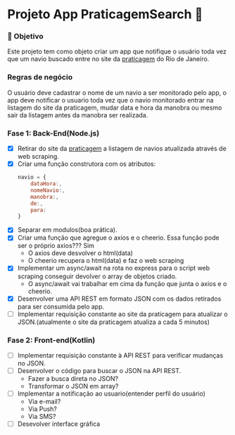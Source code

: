 # Projeto App PraticagemSearch :ship:

### :dart: Objetivo
Este projeto tem como objeto criar um app que notifique o usuário toda vez que um navio buscado entre no site da [praticagem](https://www.newpilots.com.br/) do Rio de Janeiro.

### Regras de negócio
O usuário deve cadastrar o nome de um navio a ser monitorado pelo app, o app deve notificar o usuario toda vez que o navio monitorado entrar na listagem do site da praticagem, mudar data e hora da manobra ou mesmo sair da listagem antes da manobra ser realizada.

### Fase 1: Back-End(Node.js)

- [x] Retirar do site da [praticagem](https://www.newpilots.com.br/) a listagem de navios atualizada através de web scraping.
- [x] Criar uma função construtora com os atributos:
    ~~~ Javascript
    navio = {
        dataHora:,
        nomeNavio:,
        manobra:,
        de:,
        para:
    }
    ~~~
- [x] Separar em modulos(boa prática).
- [x] Criar uma função que agregue o axios e o cheerio. Essa função pode ser o próprio axios??? Sim
    - O axios deve desvolver o html(data)
    - O cheerio recupera o html(data) e faz o web scraping
- [x] Implementar um async/await na rota no express para o script web scraping conseguir devolver o array de objetos criado.
    - O async/await vai trabalhar em cima da função que junta o axios e o cheerio.
- [x] Desenvolver uma API REST em formato JSON com os dados retirados para ser consumida pelo app.
- [ ] Implementar requisição constante ao site da praticagem para atualizar o JSON.(atualmente o site da praticagem atualiza a cada 5 minutos)

### Fase 2: Front-end(Kotlin)

- [ ] Implementar requisição constante à API REST para verificar mudanças no JSON.
- [ ] Desenvolver o código para buscar o JSON na API REST.
    * Fazer a busca direta no JSON?
    * Transformar o JSON em array?
- [ ] Implementar a notificação ao usuario(entender perfil do usuário)
    * Via e-mail?
    * Via Push?
    * Via SMS?
- [ ] Desevolver interface gráfica

